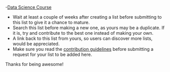 -<a href="https://intellipaat.com/tutorial/data-science-tutorial/">Data Science Course</a>
- Wait at least a couple of weeks after creating a list before submitting to this list to give it a chance to mature.
- Search this list before making a new one, as yours may be a duplicate. If it is, try and contribute to the best one instead of making your own.
- A link back to this list from yours, so users can discover more lists, would be appreciated. 
- Make sure you read the [contribution guidelines](https://github.com/MaximAbramchuck/awesome-interviews/blob/master/contributing.md) before submitting a request for your list to be added here.

Thanks for being awesome!
